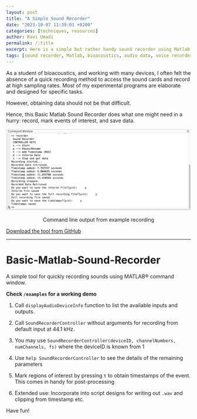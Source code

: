 ```yaml
---
layout: post
title: "A Simple Sound Recorder"
date: "2023-10-07 11:39:01 +0200"
categories: [techniques, resources]
author: Ravi Umadi
permalink: /:title
excerpt: Here is a simple but rather handy sound recorder using Matlab command window. Works with the on-board audio device or any external sound card. Record and save data, mark times and control recording, all with a few keys.
tags: [sound recorder, Matlab, bioacoustics, audio data, voice recorder]
---
```

As a student of bioacoustics, and working with many devices, I often felt the absence of a quick recording method to access the sound cards and record at high sampling rates. Most of my experimental programs are elaborate and designed for specific tasks. 

However, obtaining data should not be that difficult.

Hence, this Basic Matlab Sound Recorder does what one might need in a hurry: record, mark events of interest, and save data. 

<div style="text-align: center;">
  <img src="/images/A-Simple-Sound-Recorder-1.png" alt="" width="" height="">
  <p class="image-caption">Command line output from example recording</p>
</div>

<div class="button-container">
  <a href="https://github.com/raviumadi/Basic-Matlab-Sound-Recorder" class="btn">Download the tool from GitHub</a>
</div>

<hr class="bottom-line">


# Basic-Matlab-Sound-Recorder

A simple tool for quickly recording sounds using MATLAB&reg; command window.

**Check `/examples` for a working demo**

1. Call `displayAudioDeviceInfo` function to list the available inputs and outputs.

2. Call `SoundRecorderController` without arguments for recording from default input at 44.1 kHz.

3. You may use `SoundRecorderController(deviceID, channelNumbers, numChannels, fs)` where the deviceID is known from 1
4. Use `help SoundRecorderController` to see the details of the remaining parameters
5. Mark regions of interest by pressing `t` to obtain timestamps of the event. This comes in handy for post-processing
6. Extended use: Incorporate into script designs for writing out `.wav` and clipping from timestamp etc.

Have fun!

